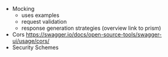 - Mocking
  - uses examples
  - request validation
  - response generation strategies (overview link to prism)
- Cors https://swagger.io/docs/open-source-tools/swagger-ui/usage/cors/
- Security Schemes
